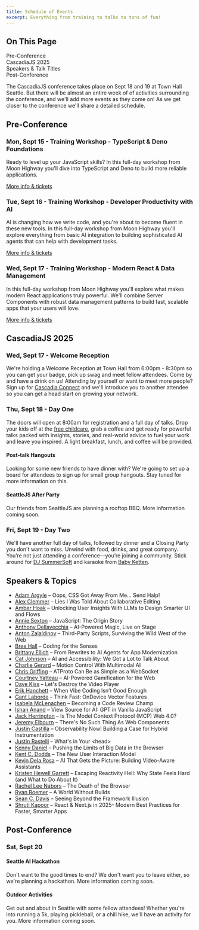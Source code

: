 ```yaml
---
title: Schedule of Events
excerpt: Everything from training to talks to tons of fun!
---
```


<div id="toc">
<h2>On This Page</h2>
    <ul>
        <li><a href="#preconf">Pre-Conference</a></li>
        <li><a href="#cascadiajs">CascadiaJS 2025</a></li>
        <li><a href="#speakers">Speakers & Talk Titles</a></li>
        <li><a href="#postconf">Post-Conference</a></li>
    </ul>
</div>

The CascadiaJS conference takes place on Sept 18 and 19 at Town Hall Seattle. But there will be almost an entire week of of activities surrounding the conference, and we'll add more events as they come on! As we get closer to the conference we'll share a detailed schedule.

<h2 id="preconf">Pre-Conference</h2>

### Mon, Sept 15 - Training Workshop - TypeScript & Deno Foundations

Ready to level up your JavaScript skills? In this full-day workshop from Moon Highway you'll dive into TypeScript and Deno to build more reliable applications. 

<div class="cta secondary"><a href="/2025/trainings/typescript-and-deno-foundations">More info & tickets</a></div>

### Tue, Sept 16 - Training Workshop - Developer Productivity with AI

AI is changing how we write code, and you're about to become fluent in these new tools. In this full-day workshop from Moon Highway you'll explore everything from basic AI integration to building sophisticated AI agents that can help with development tasks.

<div class="cta secondary"><a href="/2025/trainings/developer-productivity-with-ai">More info & tickets</a></div>

### Wed, Sept 17 - Training Workshop - Modern React & Data Management

In this full-day workshop from Moon Highway you'll explore what makes modern React applications truly powerful. We'll combine Server Components with robust data management patterns to build fast, scalable apps that your users will love.

<div class="cta secondary"><a href="/2025/trainings/modern-react-and-data-management">More info & tickets</a></div>

<h2 id="cascadiajs">CascadiaJS 2025</h2>

### Wed, Sept 17 - Welcome Reception

We're holding a Welcome Reception at Town Hall from 6:00pm - 8:30pm so you can get your badge, pick up swag and meet fellow attendees. Come by and have a drink on us! Attending by yourself or want to meet more people? Sign up for [Cascadia Connect](https://airtable.com/app4aehCXEydAuxKX/pag7dXPfJZEMPcHid/form) and we'll introduce you to another attendee so you can get a head start on growing your network.  

### Thu, Sept 18 - Day One

The doors will open at 8:00am for registration and a full day of talks. Drop your kids off at the [free childcare](/2025/childcare), grab a coffee and get ready for powerful talks packed with insights, stories, and real-world advice to fuel your work and leave you inspired. A light breakfast, lunch, and coffee will be provided.

#### Post-talk Hangouts

Looking for some new friends to have dinner with? We're going to set up a board for attendees to sign up for small group hangouts. Stay tuned for more information on this. 

#### SeattleJS After Party

Our friends from SeattleJS are planning a rooftop BBQ. More information coming soon.

### Fri, Sept 19 - Day Two

We'll have another full day of talks, followed by dinner and a Closing Party you don't want to miss. Unwind with food, drinks, and great company. You’re not just attending a conference—you’re joining a community. Stick around for [DJ SummerSoft](https://www.instagram.com/djsummersoft/?hl=en) and karaoke from [Baby Ketten](https://babyketten.com/wa/).

<h2 id="speakers">Speakers & Topics</h2>

<ul>
  <li><a href="/2025/talks/oops-css-got-away-from-me-send-halp">Adam Argyle</a> – Oops, CSS Got Away From Me... Send Halp!</li>
  <li><a href="/2025/talks/lies-i-was-told-about-collaborative-editing">Alex Clemmer</a> – Lies I Was Told About Collaborative Editing</li>
 <!-- <li><a href="/2025/talks/a-identity-crisis-can-i-be-proud-of-this">Allan Deutsch</a> – [Talk Title TBD]</li>-->
  <li><a href="/2025/talks/unlocking-user-insights-with-llms-to-design-smarter-ui-and-flows">Amber Hoak</a> – Unlocking User Insights With LLMs to Design Smarter UI and Flows</li>
  <li><a href="/2025/talks/javascript-the-origin-story">Annie Sexton</a> – JavaScript: The Origin Story</li>
  <li><a href="/2025/talks/ai-powered-magic-live-on-stage">Anthony Dellavecchia</a> – AI-Powered Magic, Live on Stage</li>
  <li><a href="/2025/talks/third-party-scripts-surviving-the-wild-west-of-the-web">Anton Zalaldinov</a> – Third-Party Scripts, Surviving the Wild West of the Web</li>
  <li><a href="/2025/talks/coding-for-the-senses">Bree Hall</a> – Coding for the Senses</li>
  <li><a href="/2025/talks/from-rewrites-to-ai-agents-for-app-modernization">Brittany Ellich</a> – From Rewrites to AI Agents for App Modernization</li>
  <li><a href="/2025/talks/ai-and-accessibility-we-got-a-lot-to-talk-about">Cat Johnson</a> – AI and Accessibility: We Got a Lot to Talk About</li>
  <li><a href="/2025/talks/motion-control-with-multimodal-ai">Charlie Gerard</a> – Motion Control With Multimodal AI</li>
  <li><a href="/2025/talks/atproto-can-be-as-simple-as-a-websocket">Chris Griffing</a> – ATProto Can Be as Simple as a WebSocket</li>
  <li><a href="/2025/talks/ai-powered-gamification-for-the-web">Courtney Yatteau</a> – AI-Powered Gamification for the Web</li>
  <!--<li><a href="/2025/talks/a-identity-crisis-can-i-be-proud-of-this">Craig Dennis</a> – AIdentity Crisis: Can I Be Proud of This?</li>-->
  <li><a href="/2025/talks/lets-destroy-the-video-player">Dave Kiss</a> – Let's Destroy the Video Player</li>
  <li><a href="/2025/talks/when-vibe-coding-isnt-good-enough">Erik Hanchett</a> – When Vibe Coding Isn’t Good Enough</li>
  <li><a href="/2025/talks/think-fast-ondevice-vector-features">Gant Laborde</a> – Think Fast: OnDevice Vector Features</li>
  <!--<li><a href="/2025/talks/my-journey-as-a-solo-ai-entrepreneur">Harshitha Amit</a> – My Journey as a Solo AI Entrepreneur</li>-->
  <li><a href="/2025/talks/becoming-a-code-review-champ">Isabela McLenachen</a> – Becoming a Code Review Champ</li>
  <li><a href="/2025/talks/view-source-for-ai-gpt-in-vanilla-javascript">Ishan Anand</a> – View Source for AI: GPT in Vanilla JavaScript</li>
  <li><a href="/2025/talks/tanstack-is-your-new-favorite-framework">Jack Herrington</a> – Is The Model Context Protocol (MCP) Web 4.0?</li>
  <li><a href="/2025/talks/theres-no-such-thing-as-web-components">Jeremy Elbourn</a> – There's No Such Thing As Web Components</li>
  <li><a href="/2025/talks/observability-now-building-a-case-for-hybrid-instrumentation">Justin Castilla</a> – Observability Now! Building a Case for Hybrid Instrumentation</li>
  <li><a href="/2025/talks/whats-in-your-head">Justin Rastelli</a> – What's in Your &lt;head&gt;</li>
  <li><a href="/2025/talks/pushing-the-limits-of-big-data-in-the-browser">Kenny Daniel</a> – Pushing the Limits of Big Data in the Browser</li>
  <li><a href="/2025/talks/the-new-user-interaction-model">Kent C. Dodds</a> – The New User Interaction Model</li>
  <li><a href="/2025/talks/ai-that-gets-the-picture-building-video-aware-assistants">Kevin Dela Rosa</a> – AI That Gets the Picture: Building Video-Aware Assistants</li>
  <!--<li><a href="/2025/talks/piloting-ai-coding-agents">Kevin Whinnery</a> – Piloting AI Coding Agents</li>-->
  <li><a href="/2025/talks/escaping-reactivity-hell-why-state-feels-hard-and-what-to-do-about-it">Kristen Hewell Garrett</a> – Escaping Reactivity Hell: Why State Feels Hard (and What to Do About It)</li>
  <li><a href="/2025/talks/the-death-of-the-browser">Rachel Lee Nabors</a> – The Death of the Browser</li>
  <li><a href="/2025/talks/a-world-without-builds">Ryan Roemer</a> – A World Without Builds</li>
  <li><a href="/2025/talks/seeing-beyond-the-framework-illusion">Sean C. Davis</a> – Seeing Beyond the Framework Illusion</li>
  <li><a href="/2025/talks/react-and-nextjs-in-2025">Shruti Kapoor</a> – React & Next.js in 2025- Modern Best Practices for Faster, Smarter Apps</li>
  <!--<li><a href="/2025/talks/how-to-win-developers-and-influence-adoption">Will Klein</a> – How to Win Developers and Influence Adoption</li>-->
</ul>

<h2 id="postconf">Post-Conference</h2>

### Sat, Sept 20

#### Seattle AI Hackathon

Don't want to the good times to end? We don't want you to leave either, so we're planning a hackathon. More information coming soon.

#### Outdoor Activities

Get out and about in Seattle with some fellow attendees! Whether you're into running a 5k, playing pickleball, or a chill hike, we'll have an activity for you. More information coming soon.
